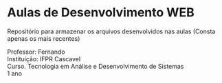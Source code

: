 # Aulas de Desenvolvimento WEB

Repositório para armazenar os arquivos desenvolvidos nas aulas
(Consta apenas os mais recentes)  

Professor: Fernando  
Instituição: IFPR Cascavel  
Curso. Tecnologia em Análise e Desenvolvimento de Sistemas  
1 ano  
